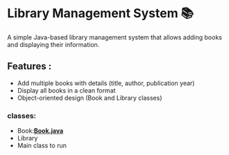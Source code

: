 # Library Management System 📚

A simple Java-based library management system that allows adding books and displaying their information.

## Features :
- Add multiple books with details (title, author, publication year)
- Display all books in a clean format
- Object-oriented design (Book and Library classes)
### classes:
- Book:**[Book.java](library_sys/Book.java)**
- Library
- Main class to run
